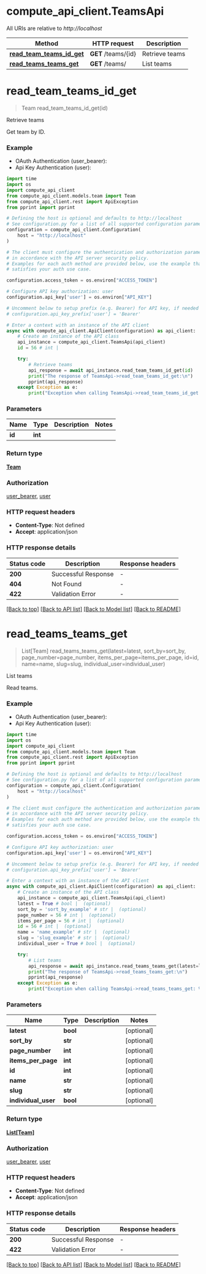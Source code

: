 # compute_api_client.TeamsApi

All URIs are relative to *http://localhost*

Method | HTTP request | Description
------------- | ------------- | -------------
[**read_team_teams_id_get**](TeamsApi.md#read_team_teams_id_get) | **GET** /teams/{id} | Retrieve teams
[**read_teams_teams_get**](TeamsApi.md#read_teams_teams_get) | **GET** /teams/ | List teams


# **read_team_teams_id_get**
> Team read_team_teams_id_get(id)

Retrieve teams

Get team by ID.

### Example

* OAuth Authentication (user_bearer):
* Api Key Authentication (user):
```python
import time
import os
import compute_api_client
from compute_api_client.models.team import Team
from compute_api_client.rest import ApiException
from pprint import pprint

# Defining the host is optional and defaults to http://localhost
# See configuration.py for a list of all supported configuration parameters.
configuration = compute_api_client.Configuration(
    host = "http://localhost"
)

# The client must configure the authentication and authorization parameters
# in accordance with the API server security policy.
# Examples for each auth method are provided below, use the example that
# satisfies your auth use case.

configuration.access_token = os.environ["ACCESS_TOKEN"]

# Configure API key authorization: user
configuration.api_key['user'] = os.environ["API_KEY"]

# Uncomment below to setup prefix (e.g. Bearer) for API key, if needed
# configuration.api_key_prefix['user'] = 'Bearer'

# Enter a context with an instance of the API client
async with compute_api_client.ApiClient(configuration) as api_client:
    # Create an instance of the API class
    api_instance = compute_api_client.TeamsApi(api_client)
    id = 56 # int | 

    try:
        # Retrieve teams
        api_response = await api_instance.read_team_teams_id_get(id)
        print("The response of TeamsApi->read_team_teams_id_get:\n")
        pprint(api_response)
    except Exception as e:
        print("Exception when calling TeamsApi->read_team_teams_id_get: %s\n" % e)
```



### Parameters

Name | Type | Description  | Notes
------------- | ------------- | ------------- | -------------
 **id** | **int**|  | 

### Return type

[**Team**](Team.md)

### Authorization

[user_bearer](../README.md#user_bearer), [user](../README.md#user)

### HTTP request headers

 - **Content-Type**: Not defined
 - **Accept**: application/json

### HTTP response details
| Status code | Description | Response headers |
|-------------|-------------|------------------|
**200** | Successful Response |  -  |
**404** | Not Found |  -  |
**422** | Validation Error |  -  |

[[Back to top]](#) [[Back to API list]](../README.md#documentation-for-api-endpoints) [[Back to Model list]](../README.md#documentation-for-models) [[Back to README]](../README.md)

# **read_teams_teams_get**
> List[Team] read_teams_teams_get(latest=latest, sort_by=sort_by, page_number=page_number, items_per_page=items_per_page, id=id, name=name, slug=slug, individual_user=individual_user)

List teams

Read teams.

### Example

* OAuth Authentication (user_bearer):
* Api Key Authentication (user):
```python
import time
import os
import compute_api_client
from compute_api_client.models.team import Team
from compute_api_client.rest import ApiException
from pprint import pprint

# Defining the host is optional and defaults to http://localhost
# See configuration.py for a list of all supported configuration parameters.
configuration = compute_api_client.Configuration(
    host = "http://localhost"
)

# The client must configure the authentication and authorization parameters
# in accordance with the API server security policy.
# Examples for each auth method are provided below, use the example that
# satisfies your auth use case.

configuration.access_token = os.environ["ACCESS_TOKEN"]

# Configure API key authorization: user
configuration.api_key['user'] = os.environ["API_KEY"]

# Uncomment below to setup prefix (e.g. Bearer) for API key, if needed
# configuration.api_key_prefix['user'] = 'Bearer'

# Enter a context with an instance of the API client
async with compute_api_client.ApiClient(configuration) as api_client:
    # Create an instance of the API class
    api_instance = compute_api_client.TeamsApi(api_client)
    latest = True # bool |  (optional)
    sort_by = 'sort_by_example' # str |  (optional)
    page_number = 56 # int |  (optional)
    items_per_page = 56 # int |  (optional)
    id = 56 # int |  (optional)
    name = 'name_example' # str |  (optional)
    slug = 'slug_example' # str |  (optional)
    individual_user = True # bool |  (optional)

    try:
        # List teams
        api_response = await api_instance.read_teams_teams_get(latest=latest, sort_by=sort_by, page_number=page_number, items_per_page=items_per_page, id=id, name=name, slug=slug, individual_user=individual_user)
        print("The response of TeamsApi->read_teams_teams_get:\n")
        pprint(api_response)
    except Exception as e:
        print("Exception when calling TeamsApi->read_teams_teams_get: %s\n" % e)
```



### Parameters

Name | Type | Description  | Notes
------------- | ------------- | ------------- | -------------
 **latest** | **bool**|  | [optional] 
 **sort_by** | **str**|  | [optional] 
 **page_number** | **int**|  | [optional] 
 **items_per_page** | **int**|  | [optional] 
 **id** | **int**|  | [optional] 
 **name** | **str**|  | [optional] 
 **slug** | **str**|  | [optional] 
 **individual_user** | **bool**|  | [optional] 

### Return type

[**List[Team]**](Team.md)

### Authorization

[user_bearer](../README.md#user_bearer), [user](../README.md#user)

### HTTP request headers

 - **Content-Type**: Not defined
 - **Accept**: application/json

### HTTP response details
| Status code | Description | Response headers |
|-------------|-------------|------------------|
**200** | Successful Response |  -  |
**422** | Validation Error |  -  |

[[Back to top]](#) [[Back to API list]](../README.md#documentation-for-api-endpoints) [[Back to Model list]](../README.md#documentation-for-models) [[Back to README]](../README.md)

